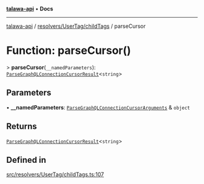 [**talawa-api**](../../../../README.md) • **Docs**

***

[talawa-api](../../../../modules.md) / [resolvers/UserTag/childTags](../README.md) / parseCursor

# Function: parseCursor()

\> **parseCursor**(`__namedParameters`): [`ParseGraphQLConnectionCursorResult`](../../../../utilities/graphQLConnection/parseGraphQLConnectionArguments/type-aliases/ParseGraphQLConnectionCursorResult.md)\<`string`\>

## Parameters

• **\_\_namedParameters**: [`ParseGraphQLConnectionCursorArguments`](../../../../utilities/graphQLConnection/parseGraphQLConnectionArguments/type-aliases/ParseGraphQLConnectionCursorArguments.md) & `object`

## Returns

[`ParseGraphQLConnectionCursorResult`](../../../../utilities/graphQLConnection/parseGraphQLConnectionArguments/type-aliases/ParseGraphQLConnectionCursorResult.md)\<`string`\>

## Defined in

[src/resolvers/UserTag/childTags.ts:107](https://github.com/PalisadoesFoundation/talawa-api/blob/4a88fe62b20ebda9653c55ae8d39d6c6fac8831f/src/resolvers/UserTag/childTags.ts#L107)

